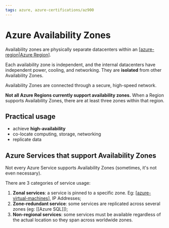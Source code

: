 ```yaml
---
tags: azure, azure-certifications/az900
---
```


# Azure Availability Zones

Availability zones are physically separate datacenters within an [[azure-region|Azure Region]].

Each availability zone is independent, and the internal datacenters have independent power, cooling, and networking. They are **isolated** from other Availability Zones.

Availability Zones are connected through a secure, high-speed network.

**Not all Azure Regions currently support availability zones.** When a Region supports Availability Zones, there are at least three zones within that region.

## Practical usage

- achieve **high-availability**
- co-locate computing, storage, networking
- replicate data

## Azure Services that support Availability Zones

Not every Azure Service supports Availability Zones (sometimes, it's not even necessary).

There are 3 categories of service usage:

1. **Zonal services**: a service is pinned to a specific zone. Eg: [[azure-virtual-machines]], IP Addresses;
2. **Zone-redundant service**: some services are replicated across several zones (eg: [[Azure SQL]]);
3. **Non-regional services**: some services must be available regardless of the actual location so they span across worldwide zones.

[//begin]: # "Autogenerated link references for markdown compatibility"
[azure-region|Azure Region]: azure-region "Azure Regions"
[azure-virtual-machines]: azure-virtual-machines "Azure Virtual Machines"
[//end]: # "Autogenerated link references"
